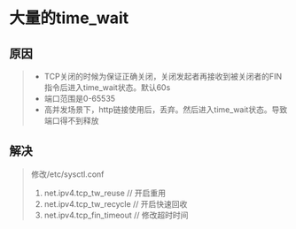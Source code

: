 # 大量的time\_wait

## 原因

> * TCP关闭的时候为保证正确关闭，关闭发起者再接收到被关闭者的FIN指令后进入time\_wait状态。默认60s
> * 端口范围是0-65535
> * 高并发场景下，http链接使用后，丢弃。然后进入time\_wait状态。导致端口得不到释放

## 解决

> 修改/etc/sysctl.conf
>
> 1. net.ipv4.tcp\_tw\_reuse  // 开启重用
> 2. net.ipv4.tcp\_tw\_recycle // 开启快速回收
> 3. net.ipv4.tcp\_fin\_timeout   // 修改超时时间



